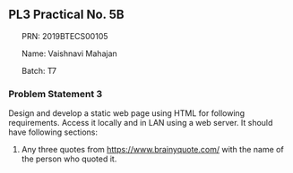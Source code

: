 ## PL3 Practical No. 5B
<ul>PRN: 2019BTECS00105</ul>
<ul>Name: Vaishnavi Mahajan</ul>
<ul>Batch: T7</ul>

### Problem Statement 3<br>
Design and develop a static web page using HTML for following requirements. Access it
locally and in LAN using a web server.
It should have following sections:
1. Any three quotes from https://www.brainyquote.com/ with the name of the person
who quoted it.
